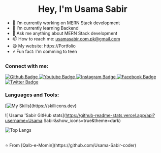  <h1 align="center">Hey, I'm Usama Sabir</h1>

- 🔭 I’m currently working on MERN Stack development
- 🌱 I’m currently learning Backend
- 💬 Ask me anything about MERN Stack development 
- 📫 How to reach me: usamasabir.com.pk@gmail.com
- 😄 My website: https://Portfolio
- ⚡ Fun fact: I'm comming to teen
  
### Connect with me:
<div id="badges">
  <a href="https://github.com/usama sabir coder ">
    <img src="https://img.shields.io/badge/Github-white?style=for-the-badge&logo=Github&logoColor=black" alt="Github Badge"/>
  </a>
  <a href="https://www.youtube.com/channel/UCzvRaprYPhvAplMK36Gu0kw">
    <img src="https://img.shields.io/badge/YouTube-red?style=for-the-badge&logo=youtube&logoColor=white" alt="Youtube Badge"/>
  </a>
   <a href="https://www.instagram.com/usama_sabir">
    <img src="https://img.shields.io/badge/Instagram-purple?style=for-the-badge&logo=instagram&logoColor=white" alt="Instagram Badge"/>
  </a>
   <a href="https://fb.com/usama sabir">
    <img src="https://img.shields.io/badge/Facebook-blue?style=for-the-badge&logo=facebook&logoColor=white" alt="Facebook Badge"/>
  </a>
   <a href="https://twitter.com/usama sabir">
    <img src="https://img.shields.io/badge/Twitter-blue?style=for-the-badge&logo=twitter&logoColor=white" alt="Twitter Badge"/>
  </a>
</div>


### Languages and Tools:
[![My Skills](https://skillicons.dev/icons?i=html,css,js,mongodb,github,git,mysql,figma,nodejs,react,tailwind,vite,)](https://skillicons.dev)

![ Usama 'Sabir GitHub stats](https://github-readme-stats.vercel.app/api?username=Usama Sabir&show_icons=true&theme=dark)

![Top Langs](https://github-readme-stats.vercel.app/api/top-langs/?username=axiftaj&theme=dark)


<br>
⭐️ From [Qalb-e-Momin](https://github.com/Usama-Sabir-coder)
